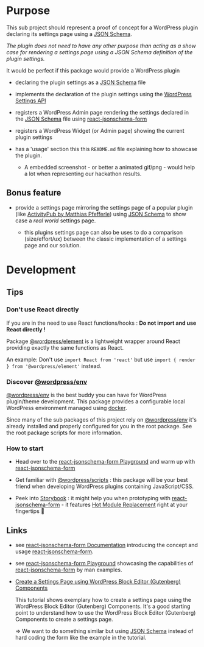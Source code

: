 # Purpose

This sub project should represent a proof of concept for a WordPress plugin declaring its settings page using a [JSON Schema](https://rjsf-team.github.io/react-jsonschema-form/).

_The plugin does not need to have any other purpose than acting as a show case for rendering a settings page using a JSON Schema definition of the plugin settings._  

It would be perfect if this package would provide a WordPress plugin 


- declaring the plugin settings as a [JSON Schema](https://rjsf-team.github.io/react-jsonschema-form/) file

- implements the declaration of the plugin settings using the [WordPress Settings API](https://developer.wordpress.org/plugins/settings/using-settings-api/)

- registers a WordPress Admin page rendering the settings declared in the [JSON Schema](https://rjsf-team.github.io/react-jsonschema-form/) file using [react-jsonschema-form](https://github.com/rjsf-team/react-jsonschema-form)

- registers a WordPress Widget (or Admin page) showing the current plugin settings

- has a 'usage' section this this `README.md` file explaining how to showcase the plugin. 

  - A embedded screenshot - or better a animated gif/png - would help a lot when representing our hackathon results. 

## Bonus feature

- provide a settings page mirroring the settings page of a popular plugin (like [ActivityPub by Matthias Pfefferle](https://github.com/automattic/wordpress-activitypub)) using [JSON Schema](https://rjsf-team.github.io/react-jsonschema-form/) to show case a _real world_ settings page. 

  - this plugins settings page can also be uses to do a comparison (size/effort/ux) between the classic implementation of a settings page and our solution. 

# Development

## Tips

### Don't use React directly

If you are in the need to use React functions/hooks : **Do not import and use React directly !** 

Package [@wordpress/element](https://developer.wordpress.org/block-editor/reference-guides/packages/packages-element/) is a lightweight wrapper around React providing exactly the same functions as React. 

An example: Don't use `import React from 'react'` but use `import { render } from '@wordpress/element'` instead. 

### Discover [@wordpress/env](https://developer.wordpress.org/block-editor/reference-guides/packages/packages-env/)

[@wordpress/env](https://developer.wordpress.org/block-editor/reference-guides/packages/packages-env/) is the best buddy you can have for WordPress plugin/theme development. This package provides a configurable local WordPress environment managed using [docker](https://docker.io).

Since many of the sub packages of this project rely on [@wordpress/env](https://developer.wordpress.org/block-editor/reference-guides/packages/packages-env/) it's already installed and properly configured for you in the root package. See the root package scripts for more information.

### How to start

* Head over to the [react-jsonschema-form Playground](https://rjsf-team.github.io/react-jsonschema-form/) and warm up with [react-jsonschema-form](https://rjsf-team.github.io/react-jsonschema-form/) 

- Get familiar with [@wordpress/scripts](https://developer.wordpress.org/block-editor/reference-guides/packages/packages-scripts/) : this package will be your best friend when developing WordPress plugins containing JavaScript/CSS. 

- Peek into [Storybook](https://storybook.js.org/) : it might help you when prototyping with [react-jsonschema-form](https://rjsf-team.github.io/react-jsonschema-form/) - it features [Hot Module Replacement](https://dev.to/omar4ur/vite-hot-module-replacement-a-complete-example-pkg) right at your fingertips 🙌

## Links

- see [react-jsonschema-form Documentation](https://rjsf-team.github.io/react-jsonschema-form/docs/) introducing the concept and usage  [react-jsonschema-form](https://github.com/rjsf-team/react-jsonschema-form).

- see [react-jsonschema-form Playground](https://rjsf-team.github.io/react-jsonschema-form/) showcasing the capabilities of [react-jsonschema-form](https://github.com/rjsf-team/react-jsonschema-form) by man examples.

- [Create a Settings Page using WordPress Block Editor (Gutenberg) Components](https://wholesomecode.net/create-a-settings-page-using-wordpress-block-editor-gutenberg-components/)

  This tutorial shows exemplary how to create a settings page using the WordPress Block Editor (Gutenberg) Components. It's a good starting point to understand how to use the WordPress Block Editor (Gutenberg) Components to create a settings page.

  => We want to do something similar but using [JSON Schema](https://rjsf-team.github.io/react-jsonschema-form/) instead of hard coding the form like the example in the tutorial.